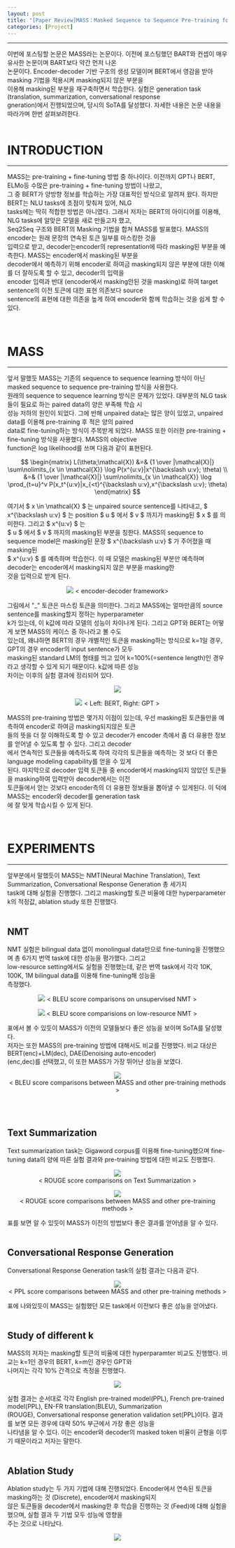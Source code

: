 ```yaml
---
layout: post
title: "[Paper Review]MASS：Masked Sequence to Sequence Pre-training for Language Generation"
categories: [Project]
---
```


---

이번에 포스팅할 논문은 MASS라는 논문이다. 이전에 포스팅했던 BART와 컨셉이 매우 유사한 논문이며 BART보다 약간 먼저 나온 <br>
논문이다. Encoder-decoder 기반 구조의 생성 모델이며 BERT에서 영감을 받아 masking 기법을 적용시켜 masking되지 않은 부분을<br>
이용해 masking된 부분을 재구축하면서 학습한다. 실험은 generation task (translation, summarization, conversational response <br>
gneration)에서 진행되었으며, 당시의 SoTA를 달성했다. 자세한 내용은 논문 내용을 따라가며 한번 살펴보려한다. <br><br>


# INTRODUCTION
---
MASS는 pre-training + fine-tuning 방법 중 하나이다. 이전까지 GPT나 BERT, ELMo등 수많은 pre-training + fine-tuning 방법이 나왔고, <br>
그 중 BERT가 양방향 정보를 학습하는 가장 대표적인 방식으로 알려져 왔다. 하지만 BERT는 NLU tasks에 초점이 맞춰져 있어, NLG <br>
tasks에는 딱히 적합한 방법은 아니였다. 그래서 저자는 BERT의 아이디어를 이용해, NLG tasks에 알맞은 모델을 새로 만들고자 했고, <br>
Seq2Seq 구조와 BERT의 Masking 기법을 합쳐 MASS를 발표했다. MASS의 encoder는 원래 문장의 연속된 토큰 일부를 마스킹한 것을<br>
입력으로 받고, decoder는encoder의 representation에 따라 masking된 부분을 예측한다. MASS는 encoder에서 masking된 부분을 <br>
decoder에서 예측하기 위해 encoder로 하여금 masking되지 않은 부분에 대한 이해를 더 잘하도록 할 수 있고, decoder의 입력을 <br>
encoder 입력과 반대 (encoder에서 masking안된 것을 masking)로 하여 target sentence의 이전 토큰에 대한 표현 의존보다 source <br>
sentence의 표현에 대한 의존을 높게 하여 encoder와 함께 학습하는 것을 쉽게 할 수 있다.<br><br><br>



# MASS
---
앞서 말했듯 MASS는 기존의 sequence to sequence learning 방식이 아닌 masked sequence to sequence pre-training 방식을 사용한다.<br>
원래의 sequence to sequence learning 방식은 문제가 있었다. 대부분의 NLG task들이 필요로 하는 paired data의 양은 부족해 학습 시 <br>
성능 저하의 원인이 되었다. 그에 반해 unpaired data는 많은 양이 있었고, unpaired data를 이용해 pre-training 후 적은 양의 paired <br>
data로 fine-tuning하는 방식이 주목받게 되었다. MASS 또한 이러한 pre-training + fine-tuning 방식을 사용했다. MASS의 objective <br>
function은 log likelihood를 쓰며 다음과 같이 표현된다.

$$  \begin{matrix}
    L(\theta;\mathcal{X}) &=& {1 \over |\mathcal{X}|} \sum\nolimits_{x \in \mathcal{X}} \log P(x^{u:v}|x^{\backslash u:v}; \theta) \\
                          &=& {1 \over |\mathcal{X}|} \sum\nolimits_{x \in \mathcal{X}} \log \prod_{t=u}^v P(x_t^{u:v}|x_{<t}^{\backslash u:v},x^{\backslash u:v}; \theta)
    \end{matrix} $$

여기서 $ x \in \mathcal{X} $ 는 unpaired source sentence를 나타내고, $ x^{\backslash u:v} $ 는 position $ u $ 에서 $ v $ 까지가 masking된 $ x $ 를 의미한다. 그리고 $ x^{u:v} $ 는 <br>
$ u $ 에서 $ v $ 까지의 masking된 부분을 칭한다. MASS의 sequence to sequence model은 masking된 문장 $ x^{\backslash u:v} $ 가 주어졌을 때 masking된 <br>
$ x^{u:v} $ 를 예측하며 학습한다. 이 때 모델은 masking된 부분만 예측하며 decoder는 encoder에서 masking되지 않은 부분을 masking한 <br>
것을 입력으로 받게 된다. 

<p align="center">
  <img src="/assets/img/paper/MASS/MASS_framework_img.PNG">
  < encoder-decoder framework>
</p>

그림에서 "_" 토큰은 마스킹 토큰을 의미한다. 그리고 MASS에는 얼마만큼의 source sentence를 masking할지 정하는 hyperparameter <br>
k가 있는데, 이 k값에 따라 모델의 성능이 차이나게 된다. 그리고 GPT와 BERT는 어떻게 보면 MASS의 케이스 중 하나라고 볼 수도 <br>
있는데, 왜냐하면 BERT의 경우 개별적인 토큰을 masking하는 방식으로 k=1일 경우, GPT의 경우 encoder의 input sentence가 모두 <br>
masking된 standard LM의 형태를 띄고 있어 k=100%(=sentence length)인 경우라고 생각할 수 있게 되기 때문이다. k값에 따른 성능<br>
차이는 이후의 실험 결과에 정리되어 있다. 

<p align="center">
  <img src="/assets/img/paper/MASS/BERT_GPT_table.PNG">
</p>

<p align="center">
  <img src="/assets/img/paper/MASS/BERT_GPT_framework_img.PNG">
  < Left: BERT, Right: GPT >
</p>

MASS의 pre-training 방법은 몇가지 이점이 있는데, 우선 masking된 토큰들만을 예측하여 encoder로 하여금 masking되지않은 토큰<br>
들의 뜻을 더 잘 이해하도록 할 수 있고 decoder가 encoder 측에서 좀 더 유용한 정보를 얻어낼 수 있도록 할 수 있다. 그리고 decoder<br>
에서 연속적인 토큰들을 예측하도록 하여 각각의 토큰들을 예측하는 것 보다 더 좋은 language modeling capability를 얻을 수 있게 <br>
된다. 마지막으로 decoder 입력 토큰들 중 encoder에서 masking되지 않았던 토큰들을 masking하여 입력받아 decoder에서는 이전 <br>
토큰들에서 얻는 것보다 encoder측의 더 유용한 정보들을 뽑아낼 수 있게된다. 이 덕에 MASS는 encoder와 decoder를 generation task<br>
에 잘 맞게 학습시킬 수 있게 된다. <br><br><br>



# EXPERIMENTS
---
앞부분에서 말했듯이 MASS는 NMT(Neural Machine Translation), Text Summarization, Conversational Response Generation 총 세가지<br>
task에 대해 실험을 진행했다. 그리고 masking할 토큰 비율에 대한 hyperparameter k의 적정값, ablation study 또한 진행했다. <br><br>


## NMT
NMT 실험은 bilingual data 없이 monolingual data만으로 fine-tuning을 진행했으며 총 6가지 번역 task에 대한 성능을 평가했다. 그리고<br>
low-resource setting에서도 실험을 진행했는데, 같은 번역 task에서 각각 10K, 100K, 1M bilingual data를 이용해 fine-tuning해 성능을<br>
측정했다.

<p align="center">
  <img src="/assets/img/paper/MASS/NMT_res_img.PNG">
  < BLEU score comparisons on unsupervised NMT >
</p>

<p align="center">
  <img src="/assets/img/paper/MASS/NMT_low_res_img.PNG">
  < BLEU score comparisions on low-resource NMT >
</p>

표에서 볼 수 있듯이 MASS가 이전의 모델들보다 좋은 성능을 보이며 SoTA를 달성했다. <br>
저자는 또한 MASS의 pre-training 방법에 대해서도 비교를 진행했다. 비교 대상은 BERT(enc)+LM(dec), DAE(Denoising auto-encoder)<br>
(enc,dec)를 선택했고, 이 또한 MASS가 가장 뛰어난 성능을 보였다. 

<p align="center">
  <img src="/assets/img/paper/MASS/NMT_pre_res_img.PNG"> <br>
  < BLEU score comparisons between MASS and other pre-training methods >
</p>

<br><br>

## Text Summarization
Text summarization task는 Gigaword corpus를 이용해 fine-tuning했으며 fine-tuning data의 양에 따른 실험 결과와 pre-training 방법에 대한 비교도 진행했다. 

<p align="center">
  <img src="/assets/img/paper/MASS/sum_res_img.PNG"> <br>
  < ROUGE score comparisons on Text Summarization >
</p>

<p align="center">
  <img src="/assets/img/paper/MASS/sum_pre_res_img.PNG"> <br>
  < ROUGE score comparisons between MASS and other pre-training methods >
</p>

표를 보면 알 수 있듯이 MASS가 이전의 방법보다 좋은 결과를 얻어냄을 알 수 있다.
<br><br>

## Conversational Response Generation
Conversational Response Generation task의 실험 결과는 다음과 같다.

<p align="center">
  <img src="/assets/img/paper/MASS/conv_res_img.PNG"> <br>
  < PPL score comparisons between MASS and other pre-training methods >
</p>

표에 나와있듯이 MASS는 실험했던 모든 task에서 이전보다 좋은 성능을 얻어냈다.<br><br>


## Study of different k
MASS의 저자는 masking할 토큰의 비율에 대한 hyperparamter 비교도 진행했다. 비교는 k=1인 경우의 BERT, k=m인 경우인 GPT와 <br>
나머지는 각각 10% 간격으로 측정을 진행했다.

<p align="center">
  <img src="/assets/img/paper/MASS/dif_k_res_img.PNG">
</p>

실험 결과는 순서대로 각각 English pre-trained model(PPL), French pre-trained model(PPL), EN-FR translation(BLEU), Summarization <br>
(ROUGE), Conversational response generation validation set(PPL)이다. 결과를 보면 모든 경우에 대략 50% 부근에서 가장 좋은 성능을 <br>
나타냄을 알 수 있다. 이는 encoder와 decoder의 masked token 비율이 균형을 이루기 때문이라고 저자는 말한다. <br><br>


## Ablation Study
Ablation study는 두 가지 기법에 대해 진행되었다. Encoder에서 연속된 토큰을 masking하는 것 (Discrete), encoder에서 masking되지<br>
않은 토큰들을 decoder에서 masking한 후 학습을 진행하는 것 (Feed)에 대해 실험을 했으며, 실험 결과 두 기법 모두 성능에 영향을 <br>
주는 것으로 나타났다.

<p align="center">
  <img src="/assets/img/paper/MASS/abl_res_img.PNG">
</p>